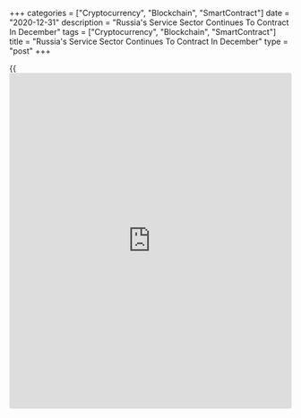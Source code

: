 +++
categories = ["Cryptocurrency", "Blockchain", "SmartContract"]
date = "2020-12-31"
description = "Russia's Service Sector Continues To Contract In December"
tags = ["Cryptocurrency", "Blockchain", "SmartContract"]
title = "Russia's Service Sector Continues To Contract In December"
type = "post"
+++

{{<iframe id="large-banner" src="https://www.bounty.group/#slide=1.0" width="100%" height="600" scrolling="no" style="border: 0px solid rgb(216, 221, 230); border-radius: 3px;">}}

Russia's service sector logged another downturn in [business][1]
activity but the pace of contraction remained moderate at the end of the
year, survey results from IHS Markit showed Thursday.

The services Purchasing Managers' Index fell to 48.0 in December from
48.2 in the previous month. A score below 50 indicates contraction in
the sector.

The survey showed third consecutive fall in new business due to muted
customer demand and fall in purchasing power. Likewise, the fall in new
export sales eased in December.

Service providers reported a substantial increase in cost burdens in
December.  
Although the rate of input price inflation softened, it was the second-
fastest since March. Selling prices increased the most since April 2019.

Service sector firms were more upbeat regarding the outlook for output
over the coming 12 months.

In an effort to cut costs, Russian service sector firms reduced their
workforce numbers at a solid pace at the end of 2020.

For comments and feedback [contact](https://www.playgroundfx.com/contact/): editorial@rtt[news](https://www.letsplayfx.com/blog/forex-news-website/).com

[Economic News][2]

 **What parts of the world are seeing the best (and worst) economic
performances lately? Click[here][3] to check out our [Econ Scorecard][3]
and find out! See up-to-the-moment [ranking](https://www.playgroundfx.com/blog/crypto-exchange-ranking/)s for the best and worst
performers in [GDP][4], [unemployment rate][5], [inflation][6] and much
more.**

   1. www.rtt[news](https://www.letsplayfx.com/blog/forex-news-website/).com/Content/Business.aspx
   2. www.rtt[news](https://www.letsplayfx.com/blog/forex-news-website/).com/Content/EconomicNews.aspx
   3. www.rtt[news](https://www.letsplayfx.com/blog/forex-news-website/).com/economic-scorecard/world-rank/retail-sales/highest-performance.aspx
   4. www.rtt[news](https://www.letsplayfx.com/blog/forex-news-website/).com/economic-scorecard/world-rank/GDP/highest-performance.aspx
   5. www.rtt[news](https://www.letsplayfx.com/blog/forex-news-website/).com/economic-scorecard/world-rank/unemployment-rate/lowest-performance.aspx
   6. www.rtt[news](https://www.letsplayfx.com/blog/forex-news-website/).com/economic-scorecard/world-rank/CPI/highest-performance.aspx